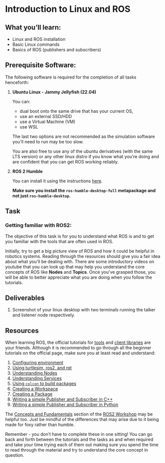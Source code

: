 # Introduction to Linux and ROS

## What you’ll learn:

- Linux and ROS installation
- Basic Linux commands
- Basics of ROS (publishers and subscribers)

## Prerequisite Software:

The following software is required for the completion of all tasks henceforth:

1. **Ubuntu Linux \- Jammy Jellyfish (22.04)**

   You can:

   - dual boot onto the same drive that has your current OS,
   - use an external SSD/HDD
   - use a Virtual Machine (VM)
   - use WSL

   The last two options are not recommended as the simulation software you'll need to run may be too slow.

   You are also free to use any of the ubuntu derivatives (with the same LTS version) or any other linux distro
   if you know what you're doing and are confident that you can get ROS working reliably.

1. **ROS 2 Humble**

   You can install it using the instructions [here](https://docs.ros.org/en/humble/Installation/Ubuntu-Install-Debs.html).

   **Make sure you install the `ros-humble-desktop-full` metapackage and not just `ros-humble-desktop`.**

## Task

### Getting familiar with ROS2:

The objective of this task is for you to understand what ROS is and to get you familiar with the tools that are often used in ROS.

Initially, try to get a big picture view of ROS and how it could be helpful in robotics systems.
Reading through the resources should give you a fair idea about what you'll be dealing with.
There are some introductory videos on youtube that you can look up that may help you understand the core concepts of ROS like **Nodes** and **Topics**.
Once you've grasped those, you will be able to better appreciate what you are doing when you follow the tutorials.

## Deliverables

1. Screenshot of your linux desktop with two terminals running the talker and listener node respectively.

## Resources

When learning ROS, the official tutorials for [tools](https://docs.ros.org/en/humble/Tutorials/Beginner-CLI-Tools.html)
and [client libraries](https://docs.ros.org/en/humble/Tutorials/Beginner-Client-Libraries.html)
are your friends. Although it is recommended to go through all the beginner tutorials on the official page,
make sure you at least read and understand:

1. [Configuring environment](https://docs.ros.org/en/humble/Tutorials/Beginner-CLI-Tools/Configuring-ROS2-Environment.html)
1. [Using turtlesim, ros2, and rqt](https://docs.ros.org/en/humble/Tutorials/Beginner-CLI-Tools/Introducing-Turtlesim/Introducing-Turtlesim.html)
1. [Understanding Nodes](https://docs.ros.org/en/humble/Tutorials/Beginner-CLI-Tools/Understanding-ROS2-Nodes/Understanding-ROS2-Nodes.html)
1. [Understanding Services](https://docs.ros.org/en/humble/Tutorials/Beginner-CLI-Tools/Understanding-ROS2-Topics/Understanding-ROS2-Topics.html)
1. [Using `colcon` to build packages](https://docs.ros.org/en/humble/Tutorials/Beginner-Client-Libraries/Colcon-Tutorial.html)
1. [Creating a Workspace](https://docs.ros.org/en/humble/Tutorials/Beginner-Client-Libraries/Creating-A-Workspace/Creating-A-Workspace.html)
1. [Creating a Package](https://docs.ros.org/en/humble/Tutorials/Beginner-Client-Libraries/Creating-Your-First-ROS2-Package.html)
1. [Writing a simple Publisher and Subscriber in C++](https://docs.ros.org/en/humble/Tutorials/Beginner-Client-Libraries/Writing-A-Simple-Cpp-Publisher-And-Subscriber.html)
1. [Writing a simple Publisher and Subscriber in Python](https://docs.ros.org/en/humble/Tutorials/Beginner-Client-Libraries/Writing-A-Simple-Py-Publisher-And-Subscriber.html)

The <u>Concepts and Fundamentals</u> section of the [ROS2 Workshop](https://ros2-industrial-workshop.readthedocs.io/en/latest/index.html) may be helpful too. Just be mindful of the differences that may arise due to it being made for foxy rather than humble.

Remember - you don’t have to complete these in one sitting\! You can go back and forth between the tutorials and the tasks as and when required and take your time trying each of them out making sure you spend the time to read through the material and try to understand the core concept in question.
